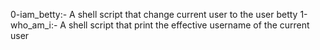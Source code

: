 0-iam_betty:- A shell script that change current user to the user betty
1-who_am_i:- A shell script that print the effective username of the current user

